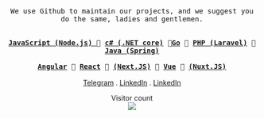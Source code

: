 <p align="center">
<samp> We use Github to maintain our projects, and we suggest you do the same, ladies and gentlemen.<br/><br/><br/>
     <strong> <a href="https://javascripts.uz">JavaScript (Node.js) </a></strong> 🔹 <strong><a href="https://[javascripts.uz](https://learn.microsoft.com/en-us/dotnet/csharp/)">c# (.NET core)</a></strong> 🔹<strong><a 
          href="https://go.dev">Go</a></strong> 🔹 <strong><a href="https://php.net"> PHP (Laravel)</a></strong> 🔹 <strong><a href="https://java.com">Java (Spring)</a></strong>
    <br/> </br>
    <strong> <a href="https://angular.io">Angular</a></strong> 🔸 <strong> <a href="https://react.dev">React</a></strong> 🔸 <strong><a href="https://nextjs.org">(Next.JS)</a></strong>  🔸 <strong><a 
     href="https://vuejs.org">Vue</a></strong> 🔸 <strong><a href="https://nuxt.com">(Nuxt.JS)</a></strong>  
    <br/> 
    <br/>

    



</samp>
 <a href="https://t.me/mukhriddinweb">Telegram</a> . <a href="https://www.linkedin.com/in/mukhriddin-khodiev-6977a4243/">LinkedIn</a> . <a href="[https://www.linkedin.com/in/mukhriddin-khodiev-6977a4243/](https://medium.com/@mukhriddinweb)">LinkedIn</a> 
 </p>

<p align="center"> 
  Visitor count<br>
  <img src="https://profile-counter.glitch.me/mukhriddin-dev/count.svg" />
</p>

